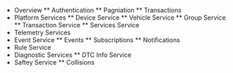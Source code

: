 * Overview
** Authentication
** Pagniation
** Transactions
* Platform Services
** Device Service
** Vehicle Service
** Group Service
** Transaction Service
** Services Service
* Telemetry Services
* Event Service
** Events
** Subscriptions
** Notifications
* Rule Service
* Diagnostic Services
** DTC Info Service
* Saftey Service
** Collisions